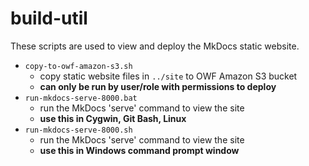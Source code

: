 # build-util #

These scripts are used to view and deploy the MkDocs static website.

* `copy-to-owf-amazon-s3.sh`
	+ copy static website files in `../site` to OWF Amazon S3 bucket
	+ **can only be run by user/role with permissions to deploy**
* `run-mkdocs-serve-8000.bat`
	+ run the MkDocs 'serve' command to view the site
	+ **use this in Cygwin, Git Bash, Linux**
* `run-mkdocs-serve-8000.sh`
	+ run the MkDocs 'serve' command to view the site
	+ **use this in Windows command prompt window**
